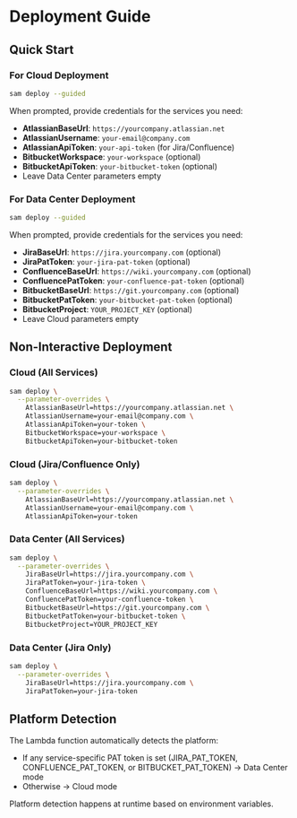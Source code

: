 # Deployment Guide

## Quick Start

### For Cloud Deployment

```bash
sam deploy --guided
```

When prompted, provide credentials for the services you need:
- **AtlassianBaseUrl**: `https://yourcompany.atlassian.net`
- **AtlassianUsername**: `your-email@company.com`
- **AtlassianApiToken**: `your-api-token` (for Jira/Confluence)
- **BitbucketWorkspace**: `your-workspace` (optional)
- **BitbucketApiToken**: `your-bitbucket-token` (optional)
- Leave Data Center parameters empty

### For Data Center Deployment

```bash
sam deploy --guided
```

When prompted, provide credentials for the services you need:
- **JiraBaseUrl**: `https://jira.yourcompany.com` (optional)
- **JiraPatToken**: `your-jira-pat-token` (optional)
- **ConfluenceBaseUrl**: `https://wiki.yourcompany.com` (optional)
- **ConfluencePatToken**: `your-confluence-pat-token` (optional)
- **BitbucketBaseUrl**: `https://git.yourcompany.com` (optional)
- **BitbucketPatToken**: `your-bitbucket-pat-token` (optional)
- **BitbucketProject**: `YOUR_PROJECT_KEY` (optional)
- Leave Cloud parameters empty

## Non-Interactive Deployment

### Cloud (All Services)
```bash
sam deploy \
  --parameter-overrides \
    AtlassianBaseUrl=https://yourcompany.atlassian.net \
    AtlassianUsername=your-email@company.com \
    AtlassianApiToken=your-token \
    BitbucketWorkspace=your-workspace \
    BitbucketApiToken=your-bitbucket-token
```

### Cloud (Jira/Confluence Only)
```bash
sam deploy \
  --parameter-overrides \
    AtlassianBaseUrl=https://yourcompany.atlassian.net \
    AtlassianUsername=your-email@company.com \
    AtlassianApiToken=your-token
```

### Data Center (All Services)
```bash
sam deploy \
  --parameter-overrides \
    JiraBaseUrl=https://jira.yourcompany.com \
    JiraPatToken=your-jira-token \
    ConfluenceBaseUrl=https://wiki.yourcompany.com \
    ConfluencePatToken=your-confluence-token \
    BitbucketBaseUrl=https://git.yourcompany.com \
    BitbucketPatToken=your-bitbucket-token \
    BitbucketProject=YOUR_PROJECT_KEY
```

### Data Center (Jira Only)
```bash
sam deploy \
  --parameter-overrides \
    JiraBaseUrl=https://jira.yourcompany.com \
    JiraPatToken=your-jira-token
```

## Platform Detection

The Lambda function automatically detects the platform:
- If any service-specific PAT token is set (JIRA_PAT_TOKEN, CONFLUENCE_PAT_TOKEN, or BITBUCKET_PAT_TOKEN) → Data Center mode
- Otherwise → Cloud mode

Platform detection happens at runtime based on environment variables.
